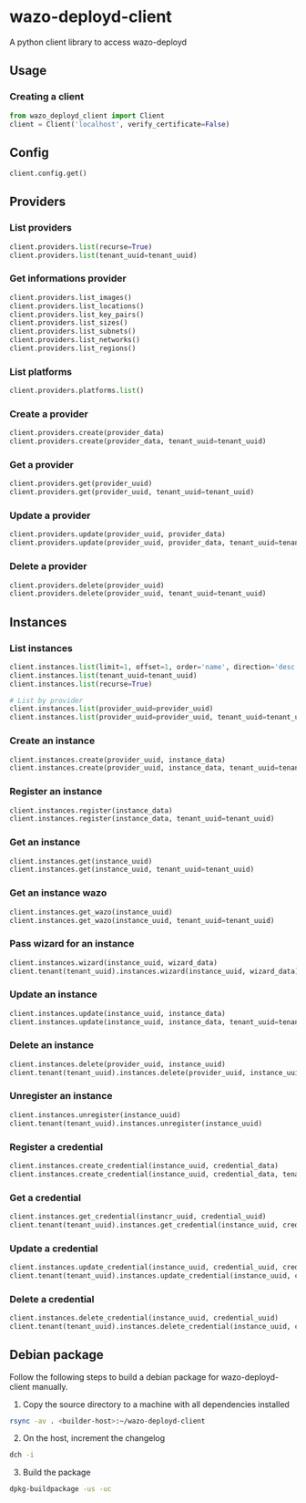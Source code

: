 # wazo-deployd-client

A python client library to access wazo-deployd

## Usage

### Creating a client

```python
from wazo_deployd_client import Client
client = Client('localhost', verify_certificate=False)
```

## Config

```python
client.config.get()
```

## Providers

### List providers

```python
client.providers.list(recurse=True)
client.providers.list(tenant_uuid=tenant_uuid)
```

### Get informations provider

```python
client.providers.list_images()
client.providers.list_locations()
client.providers.list_key_pairs()
client.providers.list_sizes()
client.providers.list_subnets()
client.providers.list_networks()
client.providers.list_regions()
```

### List platforms

```python
client.providers.platforms.list()
```

### Create a provider

```python
client.providers.create(provider_data)
client.providers.create(provider_data, tenant_uuid=tenant_uuid)
```

### Get a provider

```python
client.providers.get(provider_uuid)
client.providers.get(provider_uuid, tenant_uuid=tenant_uuid)
```

### Update a provider

```python
client.providers.update(provider_uuid, provider_data)
client.providers.update(provider_uuid, provider_data, tenant_uuid=tenant_uuid)
```

### Delete a provider

```python
client.providers.delete(provider_uuid)
client.providers.delete(provider_uuid, tenant_uuid=tenant_uuid)
```

## Instances

### List instances

```python
client.instances.list(limit=1, offset=1, order='name', direction='desc')
client.instances.list(tenant_uuid=tenant_uuid)
client.instances.list(recurse=True)

# List by provider
client.instances.list(provider_uuid=provider_uuid)
client.instances.list(provider_uuid=provider_uuid, tenant_uuid=tenant_uuid)
```

### Create an instance

```python
client.instances.create(provider_uuid, instance_data)
client.instances.create(provider_uuid, instance_data, tenant_uuid=tenant_uuid)
```

### Register an instance

```python
client.instances.register(instance_data)
client.instances.register(instance_data, tenant_uuid=tenant_uuid)
```

### Get an instance

```python
client.instances.get(instance_uuid)
client.instances.get(instance_uuid, tenant_uuid=tenant_uuid)
```

### Get an instance wazo

```python
client.instances.get_wazo(instance_uuid)
client.instances.get_wazo(instance_uuid, tenant_uuid=tenant_uuid)
```

### Pass wizard for an instance

```python
client.instances.wizard(instance_uuid, wizard_data)
client.tenant(tenant_uuid).instances.wizard(instance_uuid, wizard_data)
```

### Update an instance

```python
client.instances.update(instance_uuid, instance_data)
client.instances.update(instance_uuid, instance_data, tenant_uuid=tenant_uuid)
```

### Delete an instance

```python
client.instances.delete(provider_uuid, instance_uuid)
client.tenant(tenant_uuid).instances.delete(provider_uuid, instance_uuid)
```

### Unregister an instance

```python
client.instances.unregister(instance_uuid)
client.tenant(tenant_uuid).instances.unregister(instance_uuid)
```

### Register a credential

```python
client.instances.create_credential(instance_uuid, credential_data)
client.instances.create_credential(instance_uuid, credential_data, tenant_uuid=tenant_uuid)
```

### Get a credential

```python
client.instances.get_credential(instancr_uuid, credential_uuid)
client.tenant(tenant_uuid).instances.get_credential(instance_uuid, credential_uuid)
```

### Update a credential

```python
client.instances.update_credential(instance_uuid, credential_uuid, credential_data)
client.tenant(tenant_uuid).instances.update_credential(instance_uuid, credential_uuid, credential_data)
```

### Delete a credential

```python
client.instances.delete_credential(instance_uuid, credential_uuid)
client.tenant(tenant_uuid).instances.delete_credential(instance_uuid, credential_uuid)
```

## Debian package

Follow the following steps to build a debian package for wazo-deployd-client manually.

1. Copy the source directory to a machine with all dependencies installed

```sh
rsync -av . <builder-host>:~/wazo-deployd-client
```

2. On the host, increment the changelog

```sh
dch -i
```

3. Build the package

```sh
dpkg-buildpackage -us -uc
```
